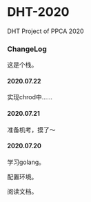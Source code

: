# DHT-2020
DHT Project of PPCA 2020

### ChangeLog

这是个栈。

#### 2020.07.22

实现chrod中......

#### 2020.07.21

准备机考，摸了～

#### 2020.07.20

学习golang。

配置环境。

阅读文档。
